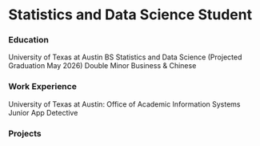 # Statistics and Data Science Student

### Education
University of Texas at Austin
BS Statistics and Data Science (Projected Graduation May 2026)
Double Minor Business & Chinese


### Work Experience
University of Texas at Austin: Office of Academic Information Systems
Junior App Detective

### Projects
